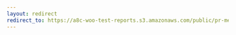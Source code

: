 ```yaml
---
layout: redirect
redirect_to: https://a8c-woo-test-reports.s3.amazonaws.com/public/pr-merge/43227/api/index.html
---
```

